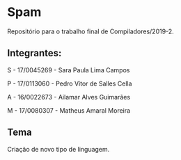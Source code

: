 # Spam

Repositório para o trabalho final de Compiladores/2019-2. 

## Integrantes:

S - 17/0045269 - Sara Paula Lima Campos

P - 17/0113060 - Pedro Vítor de Salles Cella 

A - 16/0022673 - Ailamar Alves Guimarães

M - 17/0080307 - Matheus Amaral Moreira

## Tema

Criação de novo tipo de linguagem.
